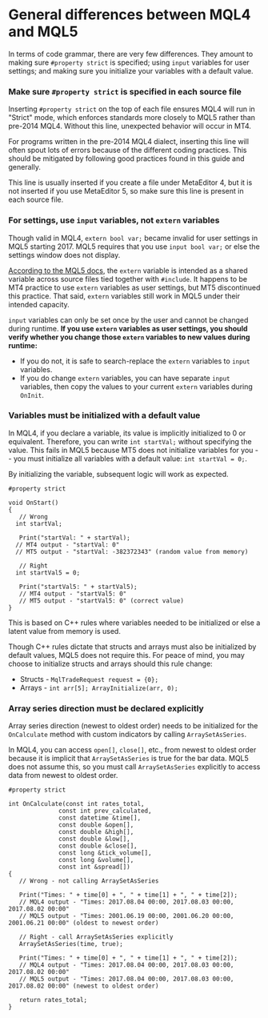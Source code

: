 # General differences between MQL4 and MQL5

In terms of code grammar, there are very few differences. They amount to making sure `#property strict` is specified; using `input` variables for user settings; and making sure you initialize your variables with a default value.

### Make sure `#property strict` is specified in each source file

Inserting `#property strict` on the top of each file ensures MQL4 will run in "Strict" mode, which enforces standards more closely to MQL5 rather than pre-2014 MQL4. Without this line, unexpected behavior will occur in MT4.

For programs written in the pre-2014 MQL4 dialect, inserting this line will often spout lots of errors because of the different coding practices. This should be mitigated by following good practices found in this guide and generally.

This line is usually inserted if you create a file under MetaEditor 4, but it is not inserted if you use MetaEditor 5, so make sure this line is present in each source file.

### For settings, use `input` variables, not `extern` variables

Though valid in MQL4, `extern bool var;` became invalid for user settings in MQL5 starting 2017. MQL5 requires that you use `input bool var;` or else the settings window does not display.

[According to the MQL5 docs](https://www.mql5.com/en/docs/basis/variables/externvariables), the `extern` variable is intended as a shared variable across source files tied together with `#include`. It happens to be MT4 practice to use `extern` variables as user settings, but MT5 discontinued this practice. That said, `extern` variables still work in MQL5 under their intended capacity.

`input` variables can only be set once by the user and cannot be changed during runtime. **If you use `extern` variables as user settings, you should verify whether you change those `extern` variables to new values during runtime:**

* If you do not, it is safe to search-replace the `extern` variables to `input` variables. 
* If you do change `extern` variables, you can have separate `input` variables, then copy the values to your current `extern` variables during `OnInit`.

### Variables must be initialized with a default value

In MQL4, if you declare a variable, its value is implicitly initialized to 0 or equivalent. Therefore, you can write `int startVal;` without specifying the value. This fails in MQL5 because MT5 does not initialize variables for you -- you must initialize all variables with a default value: `int startVal = 0;`. 

By initializing the variable, subsequent logic will work as expected.

```mql5
#property strict

void OnStart()
{
   // Wrong
  int startVal;

   Print("startVal: " + startVal);
  // MT4 output - "startVal: 0"
  // MT5 output - "startVal: -382372343" (random value from memory)

   // Right
  int startVal5 = 0;

   Print("startVal5: " + startVal5);
   // MT4 output - "startVal5: 0"
   // MT5 output - "startVal5: 0" (correct value)
}
```

This is based on C++ rules where variables needed to be initialized or else a latent value from memory is used. 

Though C++ rules dictate that structs and arrays must also be initialized by default values, MQL5 does not require this. For peace of mind, you may choose to initialize structs and arrays should this rule change:

* Structs - `MqlTradeRequest request = {0};`
* Arrays - `int arr[5]; ArrayInitialize(arr, 0);`

### Array series direction must be declared explicitly

Array series direction (newest to oldest order) needs to be initialized for the `OnCalculate` method with custom indicators by calling `ArraySetAsSeries`.

In MQL4, you can access `open[]`, `close[]`, etc., from newest to oldest order because it is implicit that `ArraySetAsSeries` is true for the bar data. MQL5 does not assume this, so you must call `ArraySetAsSeries` explicitly to access data from newest to oldest order.

```mql5
#property strict

int OnCalculate(const int rates_total,
              const int prev_calculated,
              const datetime &time[],
              const double &open[],
              const double &high[],
              const double &low[],
              const double &close[],
              const long &tick_volume[],
              const long &volume[],
              const int &spread[])
{
   // Wrong - not calling ArraySetAsSeries

   Print("Times: " + time[0] + ", " + time[1] + ", " + time[2]);
   // MQL4 output - "Times: 2017.08.04 00:00, 2017.08.03 00:00, 2017.08.02 00:00"
   // MQL5 output - "Times: 2001.06.19 00:00, 2001.06.20 00:00, 2001.06.21 00:00" (oldest to newest order)

   // Right - call ArraySetAsSeries explicitly
   ArraySetAsSeries(time, true);

   Print("Times: " + time[0] + ", " + time[1] + ", " + time[2]);
   // MQL4 output - "Times: 2017.08.04 00:00, 2017.08.03 00:00, 2017.08.02 00:00"
   // MQL5 output - "Times: 2017.08.04 00:00, 2017.08.03 00:00, 2017.08.02 00:00" (newest to oldest order)

   return rates_total;
}
```
